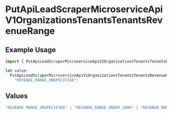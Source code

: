 # PutApiLeadScraperMicroserviceApiV1OrganizationsTenantsTenantsRevenueRange

## Example Usage

```typescript
import { PutApiLeadScraperMicroserviceApiV1OrganizationsTenantsTenantsRevenueRange } from "oppulence-backend-sdk/models/operations";

let value:
  PutApiLeadScraperMicroserviceApiV1OrganizationsTenantsTenantsRevenueRange =
    "REVENUE_RANGE_UNSPECIFIED";
```

## Values

```typescript
"REVENUE_RANGE_UNSPECIFIED" | "REVENUE_RANGE_UNDER_100K" | "REVENUE_RANGE_100K_TO_1M" | "REVENUE_RANGE_1M_TO_10M" | "REVENUE_RANGE_10M_TO_50M" | "REVENUE_RANGE_OVER_50M"
```